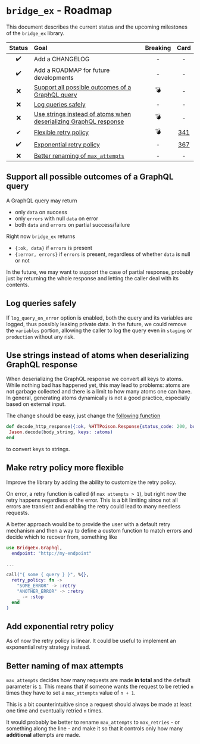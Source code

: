 # `bridge_ex` - Roadmap

This document describes the current status and the upcoming milestones of the `bridge_ex` library.

| Status | Goal | Breaking | Card |
| :---: | :--- | :---: | :---: |
| ✔️ | Add a CHANGELOG | - | - |
| ✔️ | Add a ROADMAP for future developments | - | - |
| ❌ | [Support all possible outcomes of a GraphQL query](#support-all-possible-outcomes-of-a-graphql-query) | 💣 | - |
| ❌ | [Log queries safely](#log-queries-safely) | - | - |
| ❌ | [Use strings instead of atoms when deserializing GraphQL response](#use-strings-instead-of-atoms-when-deserializing-graphql-response) | 💣 | - |
| ✔ | [Flexible retry policy](#make-retry-policy-more-flexible) | 💣 | [341](https://prima-assicurazioni-spa.myjetbrains.com/youtrack/issue/PLATFORM-341) |
| ✔️ | [Exponential retry policy](#add-exponential-retry-policy) | - | [367](https://prima-assicurazioni-spa.myjetbrains.com/youtrack/issue/PLATFORM-367) |
| ❌ | [Better renaming of `max_attempts`](#better-naming-of-max-attempts) | - | - |

## Support all possible outcomes of a GraphQL query

A GraphQL query may return

- only `data` on success
- only `errors` with null `data` on error
- both `data` and `errors` on partial success/failure

Right now `bridge_ex` returns

- `{:ok, data}` if `errors` is present
- `{:error, errors}` if `errors` is present, regardless of whether `data` is null or not

In the future, we may want to support the case of partial response, probably just by returning the whole response and letting the caller deal with its contents.

## Log queries safely

If `log_query_on_error` option is enabled, both the query and its variables are logged, thus possibly leaking private data. In the future, we could remove the `variables` portion, allowing the caller to log the query even in `staging` or `production` without any risk.

## Use strings instead of atoms when deserializing GraphQL response

When deserializing the GraphQL response we convert all keys to atoms. While nothing bad has happened yet, this may lead to problems: atoms are not garbage collected and there is a limit to how many atoms one can have. In general, generating atoms dynamically is not a good practice, especially based on external input.

The change should be easy, just change the [following function](lib/graphql/utils.ex)

```elixir
def decode_http_response({:ok, %HTTPoison.Response{status_code: 200, body: body_string}}, _, _) do
 Jason.decode(body_string, keys: :atoms)
end
```

to convert keys to strings.

## Make retry policy more flexible

Improve the library by adding the ability to customize the retry policy.

On error, a retry function is called (if `max attempts > 1`), but right now the retry happens regardless of the error. This is a bit limiting since not all errors are transient and enabling the retry could lead to many needless requests.

A better approach would be to provide the user with a default retry mechanism and then a way to define a custom function to match errors and decide which to recover from, something like

```elixir
use BridgeEx.Graphql,
  endpoint: "http://my-endpoint"

...

call("{ some { query } }", %{},
  retry_policy: fn ->
    "SOME_ERROR" -> :retry
    "ANOTHER_ERROR" -> :retry
    _ -> :stop
  end
)
```

## Add exponential retry policy

As of now the retry policy is linear. It could be useful to implement an exponential retry strategy instead.

## Better naming of max attempts

`max_attempts` decides how many requests are made **in total** and the default parameter is `1`. This means that if someone wants the request to be retried `n` times they have to set a `max_attempts` value of `n + 1`.

This is a bit counterintuitive since a request should always be made at least one time and eventually retried `n` times.

It would probably be better to rename `max_attempts` to `max_retries` - or something along the line - and make it so that it controls only how many **additional** attempts are made.
